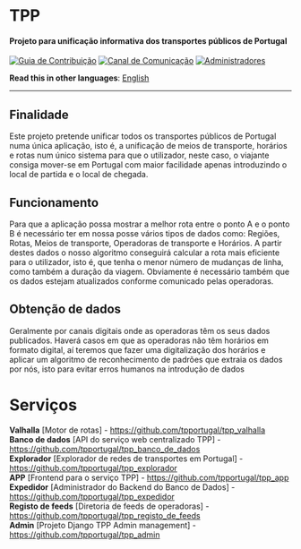 # TPP
#### Projeto para unificação informativa dos transportes públicos de Portugal

[![Guia de Contribuição](https://img.shields.io/badge/%E2%9D%A4-Guia%20de%20contribui%C3%A7%C3%A3o-blue.svg)](https://github.com/tpportugal/tpp/blob/master/CONTRIBUTING.md)
[![Canal de Comunicação](https://img.shields.io/badge/Canal%20de%20Comunica%C3%A7%C3%A3o-Gitter-green.svg)](https://gitter.im/tpportugal/Geral)
[![Administradores](https://img.shields.io/badge/Administradores-3-red.svg)](https://github.com/tpportugal/tpp/blob/master/ADMINS.md) 
  
**Read this in other languages**: [English](https://github.com/tpportugal/tpp/blob/master/README_EN.md)
***

## Finalidade

Este projeto pretende unificar todos os transportes públicos de Portugal numa única aplicação, isto é, a unificação de meios de transporte, horários e rotas num único sistema para que o utilizador, neste caso, o viajante consiga mover-se em Portugal com maior facilidade apenas introduzindo o local de partida e o local de chegada.

## Funcionamento

Para que a aplicação possa mostrar a melhor rota entre o ponto A e o ponto B é necessário ter em nossa posse vários tipos de dados como: Regiões, Rotas, Meios de transporte, Operadoras de transporte e Horários. A partir destes dados o nosso algoritmo conseguirá calcular a rota mais eficiente para o utilizador, isto é, que tenha o menor número de mudanças de linha, como também a duração da viagem. Obviamente é necessário também que os dados estejam atualizados conforme comunicado pelas operadoras.

## Obtenção de dados

Geralmente por canais digitais onde as operadoras têm os seus dados publicados. Haverá casos em que as operadoras não têm horários em formato digital, aí teremos que fazer uma digitalização dos horários e aplicar um algoritmo de reconhecimento de padrões que extraia os dados por nós, isto para evitar erros humanos na introdução de dados

# Serviços

**Valhalla** [Motor de rotas] - https://github.com/tpportugal/tpp_valhalla  
**Banco de dados** [API do serviço web centralizado TPP] - https://github.com/tpportugal/tpp_banco_de_dados  
**Explorador** [Explorador de redes de transportes em Portugal] - https://github.com/tpportugal/tpp_explorador  
**APP** [Frontend para o serviço TPP] - https://github.com/tpportugal/tpp_app  
**Expedidor** [Administrador do Backend do Banco de Dados] - https://github.com/tpportugal/tpp_expedidor  
**Registo de feeds** [Diretoria de feeds de operadoras] - https://github.com/tpportugal/tpp_registo_de_feeds  
**Admin** [Projeto Django TPP Admin management] - https://github.com/tpportugal/tpp_admin  
